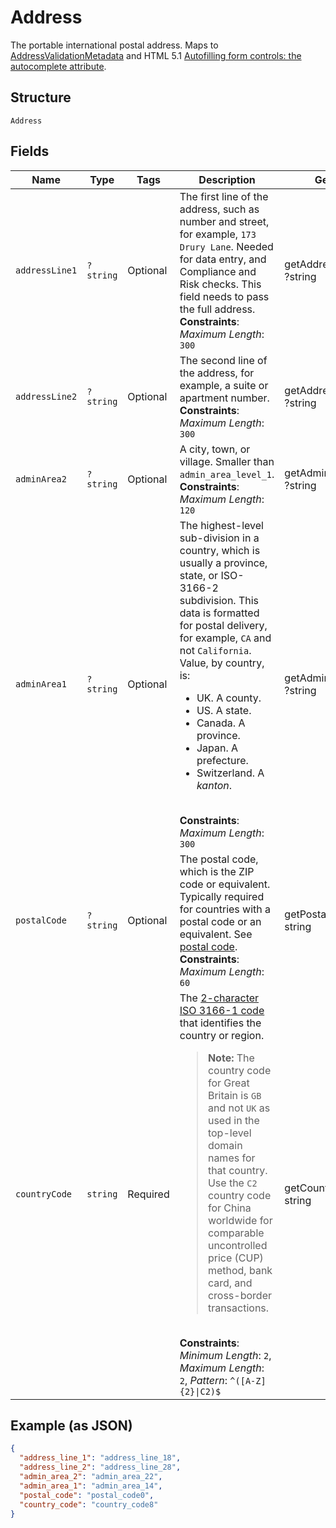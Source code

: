 
# Address

The portable international postal address. Maps to [AddressValidationMetadata](https://github.com/googlei18n/libaddressinput/wiki/AddressValidationMetadata) and HTML 5.1 [Autofilling form controls: the autocomplete attribute](https://www.w3.org/TR/html51/sec-forms.html#autofilling-form-controls-the-autocomplete-attribute).

## Structure

`Address`

## Fields

| Name | Type | Tags | Description | Getter | Setter |
|  --- | --- | --- | --- | --- | --- |
| `addressLine1` | `?string` | Optional | The first line of the address, such as number and street, for example, `173 Drury Lane`. Needed for data entry, and Compliance and Risk checks. This field needs to pass the full address.<br>**Constraints**: *Maximum Length*: `300` | getAddressLine1(): ?string | setAddressLine1(?string addressLine1): void |
| `addressLine2` | `?string` | Optional | The second line of the address, for example, a suite or apartment number.<br>**Constraints**: *Maximum Length*: `300` | getAddressLine2(): ?string | setAddressLine2(?string addressLine2): void |
| `adminArea2` | `?string` | Optional | A city, town, or village. Smaller than `admin_area_level_1`.<br>**Constraints**: *Maximum Length*: `120` | getAdminArea2(): ?string | setAdminArea2(?string adminArea2): void |
| `adminArea1` | `?string` | Optional | The highest-level sub-division in a country, which is usually a province, state, or ISO-3166-2 subdivision. This data is formatted for postal delivery, for example, `CA` and not `California`. Value, by country, is:<ul><li>UK. A county.</li><li>US. A state.</li><li>Canada. A province.</li><li>Japan. A prefecture.</li><li>Switzerland. A *kanton*.</li></ul><br>**Constraints**: *Maximum Length*: `300` | getAdminArea1(): ?string | setAdminArea1(?string adminArea1): void |
| `postalCode` | `?string` | Optional | The postal code, which is the ZIP code or equivalent. Typically required for countries with a postal code or an equivalent. See [postal code](https://en.wikipedia.org/wiki/Postal_code).<br>**Constraints**: *Maximum Length*: `60` | getPostalCode(): ?string | setPostalCode(?string postalCode): void |
| `countryCode` | `string` | Required | The [2-character ISO 3166-1 code](/api/rest/reference/country-codes/) that identifies the country or region.<blockquote><strong>Note:</strong> The country code for Great Britain is <code>GB</code> and not <code>UK</code> as used in the top-level domain names for that country. Use the `C2` country code for China worldwide for comparable uncontrolled price (CUP) method, bank card, and cross-border transactions.</blockquote><br>**Constraints**: *Minimum Length*: `2`, *Maximum Length*: `2`, *Pattern*: `^([A-Z]{2}\|C2)$` | getCountryCode(): string | setCountryCode(string countryCode): void |

## Example (as JSON)

```json
{
  "address_line_1": "address_line_18",
  "address_line_2": "address_line_28",
  "admin_area_2": "admin_area_22",
  "admin_area_1": "admin_area_14",
  "postal_code": "postal_code0",
  "country_code": "country_code8"
}
```

